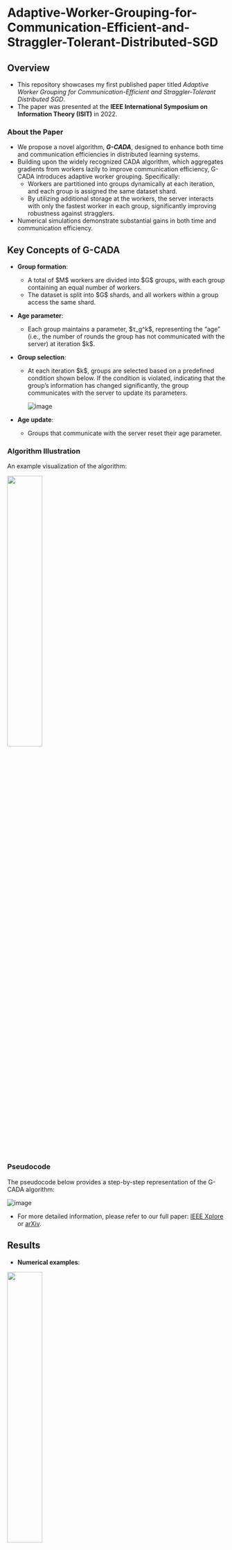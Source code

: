 # Adaptive-Worker-Grouping-for-Communication-Efficient-and-Straggler-Tolerant-Distributed-SGD

## Overview

- This repository showcases my first published paper titled *Adaptive Worker Grouping for Communication-Efficient and Straggler-Tolerant Distributed SGD*.
- The paper was presented at the **IEEE International Symposium on Information Theory (ISIT)** in 2022.

### About the Paper

- We propose a novel algorithm, ***G-CADA***, designed to enhance both time and communication efficiencies in distributed learning systems.
- Building upon the widely recognized CADA algorithm, which aggregates gradients from workers lazily to improve communication efficiency, G-CADA introduces adaptive worker grouping. Specifically:
  - Workers are partitioned into groups dynamically at each iteration, and each group is assigned the same dataset shard.
  - By utilizing additional storage at the workers, the server interacts with only the fastest worker in each group, significantly improving robustness against stragglers.
- Numerical simulations demonstrate substantial gains in both time and communication efficiency.

## Key Concepts of G-CADA

- **Group formation**:

  - A total of \$M\$ workers are divided into \$G\$ groups, with each group containing an equal number of workers.
  - The dataset is split into \$G\$ shards, and all workers within a group access the same shard.

- **Age parameter**:

  - Each group maintains a parameter, \$τ\_g^k\$, representing the “age” (i.e., the number of rounds the group has not communicated with the server) at iteration \$k\$.

- **Group selection**:

  - At each iteration \$k\$, groups are selected based on a predefined condition shown below. If the condition is violated, indicating that the group’s information has changed significantly, the group communicates with the server to update its parameters.

     ![image](https://github.com/user-attachments/assets/c431e41b-0594-4fce-ae44-6f7a25cac91d)
  
- **Age update**:

  - Groups that communicate with the server reset their age parameter.

### Algorithm Illustration

An example visualization of the algorithm:

<img src="https://github.com/user-attachments/assets/22e1de71-5f33-45ad-8edd-6b1cc44facfa" width="40%" />

### Pseudocode

The pseudocode below provides a step-by-step representation of the G-CADA algorithm:

![image](https://github.com/user-attachments/assets/4cc7b57f-fa98-486e-81e6-666b4f5d38b0)


- For more detailed information, please refer to our full paper: [IEEE Xplore](https://ieeexplore.ieee.org/abstract/document/9834752) or [arXiv](https://arxiv.org/abs/2201.04301).

## Results

- **Numerical examples**:

<img src="https://github.com/user-attachments/assets/1b72a073-6155-404c-9f27-0ba9f18bd2f2" width="40%" />

* G-CADA demonstrates clear advantages over benchmark algorithms in terms of time efficiency, communication cost, and computational cost.

## Code Description

- The implementation in `linear_regression_ps.py` simulates a *linear regression* model using the **MNIST** dataset and a *quadratic error loss* function.
- **Benchmark comparisons**:
  - G-CADA is compared against state-of-the-art algorithms, including distributed SGD, CADA, and distributed Adam.
  - Results consistently show that G-CADA outperforms these methods in both time and communication efficiencies.


